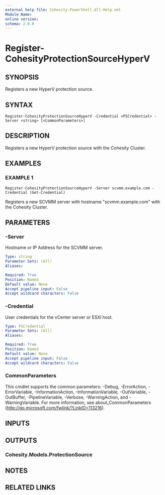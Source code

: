```yaml
---
external help file: Cohesity.PowerShell.dll-Help.xml
Module Name:
online version:
schema: 2.0.0
---
```


# Register-CohesityProtectionSourceHyperV

## SYNOPSIS
Registers a new HyperV protection source.

## SYNTAX

```
Register-CohesityProtectionSourceHyperV -Credential <PSCredential> -Server <string> [<CommonParameters>]
```

## DESCRIPTION
Registers a new HyperV protection source with the Cohesity Cluster.

## EXAMPLES

### EXAMPLE 1
```
Register-CohesityProtectionSourceHyperV -Server scvmm.example.com -Credential (Get-Credential)
```

Registers a new SCVMM server with hostname "scvmm.example.com" with the Cohesity Cluster.

## PARAMETERS

### -Server
Hostname or IP Address for the SCVMM server.

```yaml
Type: string
Parameter Sets: (All)
Aliases:

Required: True
Position: Named
Default value: None
Accept pipeline input: False
Accept wildcard characters: False
```

### -Credential
User credentials for the vCenter server or ESXi host.

```yaml
Type: PSCredential
Parameter Sets: (All)
Aliases:

Required: True
Position: Named
Default value: None
Accept pipeline input: False
Accept wildcard characters: False
```

### CommonParameters
This cmdlet supports the common parameters: -Debug, -ErrorAction, -ErrorVariable, -InformationAction, -InformationVariable, -OutVariable, -OutBuffer, -PipelineVariable, -Verbose, -WarningAction, and -WarningVariable.
For more information, see about_CommonParameters (http://go.microsoft.com/fwlink/?LinkID=113216).

## INPUTS

## OUTPUTS

### Cohesity.Models.ProtectionSource
## NOTES

## RELATED LINKS
